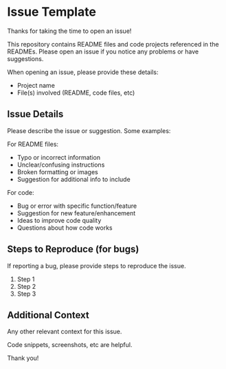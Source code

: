 # Issue Template

Thanks for taking the time to open an issue! 

This repository contains README files and code projects referenced in the READMEs. Please open an issue if you notice any problems or have suggestions.

When opening an issue, please provide these details:

- Project name 
- File(s) involved (README, code files, etc)

## Issue Details

Please describe the issue or suggestion. Some examples:

For README files:

- Typo or incorrect information  
- Unclear/confusing instructions
- Broken formatting or images
- Suggestion for additional info to include

For code:

- Bug or error with specific function/feature
- Suggestion for new feature/enhancement  
- Ideas to improve code quality
- Questions about how code works

## Steps to Reproduce (for bugs)

If reporting a bug, please provide steps to reproduce the issue.

1. Step 1
2. Step 2
3. Step 3

## Additional Context

Any other relevant context for this issue. 

Code snippets, screenshots, etc are helpful.

Thank you!

